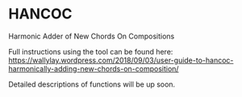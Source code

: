 # HANCOC
Harmonic Adder of New Chords On Compositions

Full instructions using the tool can be found here:
https://wallylay.wordpress.com/2018/09/03/user-guide-to-hancoc-harmonically-adding-new-chords-on-composition/

Detailed descriptions of functions will be up soon.
